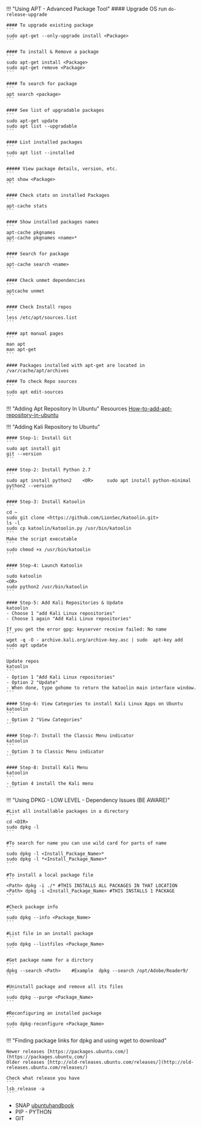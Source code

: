 !!! "Using APT - Advanced Package Tool"
    #### Upgrade OS run
	```
    do-release-upgrade
    ```
    
    #### To upgrade existing package
    ```
    sudo apt-get --only-upgrade install <Package>
    ```

    #### To install & Remove a package
    ```
    sudo apt-get install <Package>
    sudo apt-get remove <Package>
    ```

    #### To search for package
    ```
    apt search <package>
    ```

    #### See list of upgradable packages
    ```
    sudo apt-get update
    sudo apt list --upgradable
    ```

    #### List installed packages
    ```
    sudo apt list --installed
    ```
    
    ##### View package details, version, etc.
    ```
    apt show <Package>
    ```

    #### Check stats on installed Packages
    ```
    apt-cache stats
    ```

    #### Show installed packages names
    ```
    apt-cache pkgnames
    apt-cache pkgnames <name>*
    ```

    #### Search for package
    ```
    apt-cache search <name>
    ```

    #### Check unmet dependencies
    ```
    aptcache unmet
    ```

    #### Check Install repos
    ```
    less /etc/apt/sources.list
    ```

    #### apt manual pages
    ```
    man apt
    man apt-get
    ```

    #### Packages installed with apt-get are located in /var/cache/apt/archives
    
    #### To check Repo sources
    ```
    sudo apt edit-sources
    ```
    
!!! "Adding Apt Repository In Ubuntu"
    Resources [How-to-add-apt-repository-in-ubuntu](https://linuxize.com/post/how-to-add-apt-repository-in-ubuntu/)

        
!!! "Adding Kali Repository to Ubuntu"

	#### Step-1: Install Git
	```
    sudo apt install git
	git --version
	```
	
	#### Step-2: Install Python 2.7
	```
    sudo apt install python2    <OR>     sudo apt install python-minimal
	python2 --version
	```
	
	#### Step-3: Install Katoolin
	```
    cd ~
	sudo git clone <https://github.com/LionSec/katoolin.git>
	ls -l
	sudo cp katoolin/katoolin.py /usr/bin/katoolin
    ```
	Make the script executable
	```
    sudo chmod +x /usr/bin/katoolin
	```
	
	#### Step-4: Launch Katoolin
	```
    sudo katoolin
    <OR>
	sudo python2 /usr/bin/katoolin
    ```	
	
	#### Step-5: Add Kali Repositories & Update
	katoolin
	- Choose 1 "add Kali Linux repositories"
	- Choose 1 again "Add Kali Linux repositories"
	
	If you get the error gpg: keyserver receive failed: No name
	```
    wget -q -O - archive.kali.org/archive-key.asc | sudo  apt-key add
	sudo apt update
    ```
	
	Update repos
	katoolin
    ```
	- Option 1 "Add Kali Linux repositories"
	- Option 2 "Update"
	- When done, type gohome to return the katoolin main interface window.
	```
	
	#### Step-6: View Categories to install Kali Linux Apps on Ubuntu
	katoolin
	```
    - Option 2 "View Categories"
	```
	
	#### Step-7: Install the Classic Menu indicator
	katoolin
	```
    - Option 3 to Classic Menu indicator
	```
	
	#### Step-8: Install Kali Menu
	katoolin
	```
    - Option 4 install the Kali menu
    ```

!!! "Using DPKG - LOW LEVEL - Dependency Issues (BE AWARE)"

    #List all installable packages in a directory
    ```
    cd <DIR>
    sudo dpkg -l
    ```

    #To search for name you can use wild card for parts of name
    ```
    sudo dpkg -l <Install_Package_Name>*
    sudo dpkg -l *<Install_Package_Name>*
    ```

    #To install a local package file
    ```
    <Path> dpkg -i ./* #THIS INSTALLS ALL PACKAGES IN THAT LOCATION
    <Path> dpkg -i <Install_Package_Name> #THIS INSTALLS 1 PACKAGE
    ```

    #Check package info
    ```
    sudo dpkg --info <Package_Name>
    ```

    #List file in an install package
    ```
    sudo dpkg --listfiles <Package_Name>
    ```

    #Get package name for a dirctory
    ```
    dpkg --search <Path>    #Example  dpkg --search /opt/Adobe/Reader9/
    ```
    
    #Uninstall package and remove all its files
    ```
    sudo dpkg --purge <Package_Name>
    ```
    
    #Reconfiguring an installed package
    ```
    sudo dpkg-reconfigure <Package_Name>
    ```


!!! "Finding package links for dpkg and using wget to download"
    
    Newer releases [https://packages.ubuntu.com/](https://packages.ubuntu.com/)
    Older releases [http://old-releases.ubuntu.com/releases/](http://old-releases.ubuntu.com/releases/)

    Check what release you have
    ```
    lsb_release -a
    ```

- SNAP [ubuntuhandbook](https://ubuntuhandbook.org/index.php/2021/01/earch-install-remove-snap-apps-command-line/)
- PIP - PYTHON    
- GIT
